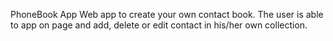 PhoneBook App
Web app to create your own contact book. The user is able to app on page and add, delete or edit contact in his/her own collection. 
